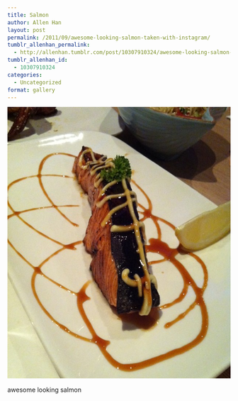 ```yaml
---
title: Salmon
author: Allen Han
layout: post
permalink: /2011/09/awesome-looking-salmon-taken-with-instagram/
tumblr_allenhan_permalink:
  - http://allenhan.tumblr.com/post/10307910324/awesome-looking-salmon-taken-with-instagram
tumblr_allenhan_id:
  - 10307910324
categories:
  - Uncategorized
format: gallery
---
```

[<img class="alignnone size-full wp-image-523" alt="tumblr_lrnnlcNDW01qzkacto1_" src="/images/uploads/2013/03/tumblr_lrnnlcNDW01qzkacto1_.jpg" width="612" height="612" />][1]

awesome looking salmon

 [1]: /images/uploads/2013/03/tumblr_lrnnlcNDW01qzkacto1_.jpg
